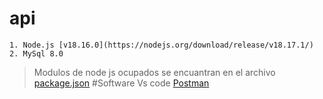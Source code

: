 
# api

    1. Node.js [v18.16.0](https://nodejs.org/download/release/v18.17.1/)
    2. MySql 8.0

>Modulos de node js ocupados se encuantran en el archivo  [package.json](https://www.youtube.com/watch?v=rAQGFe7lCVs)
#Software
>Vs code
>[Postman](https://www.postman.com/)
